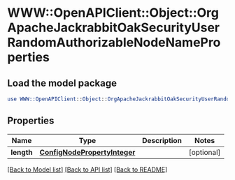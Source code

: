 # WWW::OpenAPIClient::Object::OrgApacheJackrabbitOakSecurityUserRandomAuthorizableNodeNameProperties

## Load the model package
```perl
use WWW::OpenAPIClient::Object::OrgApacheJackrabbitOakSecurityUserRandomAuthorizableNodeNameProperties;
```

## Properties
Name | Type | Description | Notes
------------ | ------------- | ------------- | -------------
**length** | [**ConfigNodePropertyInteger**](ConfigNodePropertyInteger.md) |  | [optional] 

[[Back to Model list]](../README.md#documentation-for-models) [[Back to API list]](../README.md#documentation-for-api-endpoints) [[Back to README]](../README.md)


